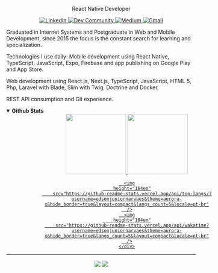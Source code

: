 <p align="center">
  React Native Developer
</p>
<p align="center">
  <a href="https://www.linkedin.com/in/edsonjuniornarvaes" alt="LinkedIn">
    <img alt="LinkedIn" src="https://img.shields.io/badge/linkedin-%230077B5.svg?&style=for-the-badge&logo=linkedin&logoColor=white"/>  
  </a>
  <a href="https://dev.to/edsonjuniornarvaes" alt="Dev Community">
    <img alt="Dev Community" src="https://img.shields.io/badge/dev.to-0A0A0A?style=for-the-badge&logo=dev.to&logoColor=white"/>  
  </a>
  <a href="https://edsonjuniornarvaes.medium.com" alt="Medium">
    <img alt="Medium" src="https://img.shields.io/badge/Medium-%23000000.svg?&style=for-the-badge&logo=Medium&logoColor=white"/>  
  </a>
  <a href="mailto:edsonjunior.narvaes@gmail.com" alt="Gmail">
    <img alt="Gmail" src="https://img.shields.io/badge/Gmail-D14836?style=for-the-badge&logo=gmail&logoColor=white"/>  
  </a>
</p>

Graduated in Internet Systems and Postgraduate in Web and Mobile Development, since 2015 the focus is the constant search for learning and specialization.

Technologies I use daily:
Mobile development using React Native, TypeScript, JavaScript, Expo, Firebase and app publishing on Google Play and App Store.

Web development using React.js, Next.js, TypeScript, JavaScript, HTML 5, Php, Laravel with Blade, Slim with Twig, Doctrine and Docker.

REST API consumption and Git experience.

<details open>
  <summary> 
    <strong>
      Github Stats
    </strong>
  </summary>
<div align="center">
  <a href="https://github.com/edsonjuniornarvaes">
    <div style="width: 40rem">
      <img
        height="160em"
        src="https://github-readme-stats.vercel.app/api?username=edsonjuniornarvaes&show_icons=true&theme=aurora-x&include_all_commits=true&count_private=true&hide_border=true&locale=pt-br"
      />
      <img
        height="160em"
        src="https://github-readme-streak-stats.herokuapp.com?user=edsonjuniornarvaes&theme=aurora-x&&hide_border=true&date_format=j%20M%5B%20Y%5D&locale=pt-br"
      />

      <img
        height="164em"
        src="https://github-readme-stats.vercel.app/api/top-langs/?username=edsonjuniornarvaes&theme=aurora-x&hide_border=true&layout=compact&langs_count=5&locale=pt-br"
      />
      <img
        height="164em"
        src="https://github-readme-stats.vercel.app/api/wakatime?username=edsonjuniornarvaes&theme=aurora-x&hide_border=true&langs_count=5&layout=compact&locale=pt-br"
      />
    </div>
  </a>
</div>

  ---
  
  <p align="center">
    <img align="center" src=https://visitor-badge.laobi.icu/badge?page_id=edsonjuniornarvaes.edsonjuniornarvaes) />
    <img align="center" src=https://img.shields.io/github/followers/edsonjuniornarvaes?label=Follow&style=social)](https://github.com/edsonjuniornarvaes) />
  </p>
</details open>
